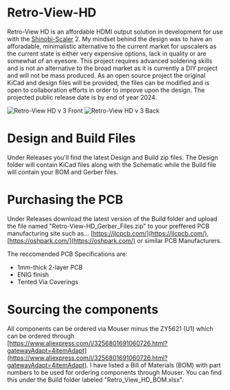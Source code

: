 # Retro-View-HD
Retro-View HD is an affordable HDMI output solution in development for use with the [Shinobi-Scaler](https://github.com/mackieks/Shinobi-Scaler) 2. My mindset behind the design was to have an afforadable, minimalistic alternative to the current market for upscalers as the current state is either very expensive options, lack in quality or are somewhat of an eyesore. This project requires advanced soldering skills and is not an alternative to the broad market as it is currently a DIY project and will not be mass produced. As an open source project the original KiCad and design files will be provided, the files can be modified and is open to collaboration efforts in order to improve upon the design. The projected public release date is by end of year 2024.

![Retro-View HD v 3 Front](https://github.com/user-attachments/assets/2bfd0755-f7be-4d90-a9f9-b50399e7fd0e)
![Retro-View HD v 3 Back](https://github.com/user-attachments/assets/50b1a70b-89cb-4fbb-b5e6-d22eb2a86930)

# Design and Build Files
Under Releases you'll find the latest Design and Build zip files. The Design folder will contain KiCad files along with the Schematic while the Build file will contain your BOM and Gerber files.

# Purchasing the PCB
Under Releases download the latest version of the Build folder and upload the file named "Retro-View-HD_Gerber_Files.zip" to your preffered PCB manufacturing site such as... 
[https://jlcpcb.com/](https://jlcpcb.com/), [https://oshpark.com/](https://oshpark.com/) or similar PCB Manufacturers.

The reccomended PCB Specifications are:

- 1mm-thick 2-layer PCB
- ENIG finish
- Tented Via Coverings

# Sourcing the components
All components can be ordered via Mouser minus the ZY5621 (U1) which can be ordered through [https://www.aliexpress.com/i/3256801691060726.html?gatewayAdapt=4itemAdapt](https://www.aliexpress.com/i/3256801691060726.html?gatewayAdapt=4itemAdapt).
I have listed a Bill of Materials (BOM) with part numbers to be used for ordering components through Mouser. You can find this under the Build folder labeled "Retro_View_HD_BOM.xlsx".
